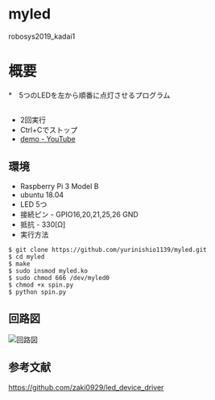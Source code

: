 # myled
robosys2019_kadai1

# 概要
*　5つのLEDを左から順番に点灯させるプログラム

## 
* 2回実行
* Ctrl+Cでストップ
* [ demo - YouTube](https)

## 環境
* Raspberry Pi 3 Model B
* ubuntu 18.04
* LED 5つ 
* 接続ピン - GPIO16,20,21,25,26 GND
* 抵抗 - 330[Ω]
* 実行方法
```
$ git clone https://github.com/yurinishio1139/myled.git
$ cd myled
$ make 
$ sudo insmod myled.ko 
$ sudo chmod 666 /dev/myled0 
$ chmod +x spin.py 
$ python spin.py

```
## 回路図
![回路図](https://user-images.githubusercontent.com/58972086/71590667-c03e6b80-2b6c-11ea-9650-4bd7a2052478.PNG)

## 参考文献
https://github.com/zaki0929/led_device_driver

